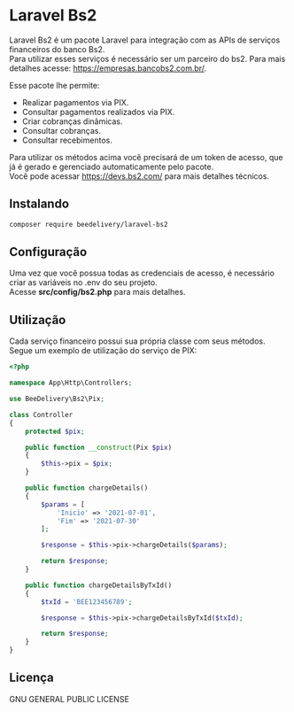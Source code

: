 # Laravel Bs2

Laravel Bs2 é um pacote Laravel para integração com as APIs de serviços financeiros do banco Bs2.
<br>
Para utilizar esses serviços é necessário ser um parceiro do bs2. Para mais detalhes acesse: <https://empresas.bancobs2.com.br/>.

Esse pacote lhe permite:
- Realizar pagamentos via PIX.
- Consultar pagamentos realizados via PIX.
- Criar cobranças dinâmicas.
- Consultar cobranças.
- Consultar recebimentos.

Para utilizar os métodos acima você precisará de um token de acesso, que já é gerado e gerenciado automaticamente pelo pacote.
<br>
Você pode acessar <https://devs.bs2.com/> para mais detalhes técnicos.

## Instalando
```bash
composer require beedelivery/laravel-bs2
```

## Configuração
Uma vez que você possua todas as credenciais de acesso, é necessário criar as variáveis no .env do seu projeto.
<br>
Acesse **src/config/bs2.php** para mais detalhes.

## Utilização
Cada serviço financeiro possui sua própria classe com seus métodos.
<br>
Segue um exemplo de utilização do serviço de PIX:

```php
<?php

namespace App\Http\Controllers;

use BeeDelivery\Bs2\Pix;

class Controller
{
    protected $pix;

    public function __construct(Pix $pix)
    {
        $this->pix = $pix;
    }

    public function chargeDetails()
    {
        $params = [
            'Inicio' => '2021-07-01',
            'Fim' => '2021-07-30'
        ];

        $response = $this->pix->chargeDetails($params);

        return $response;
    }

    public function chargeDetailsByTxId()
    {
        $txId = 'BEE123456789';

        $response = $this->pix->chargeDetailsByTxId($txId);

        return $response;
    }
}
```

## Licença
GNU GENERAL PUBLIC LICENSE
